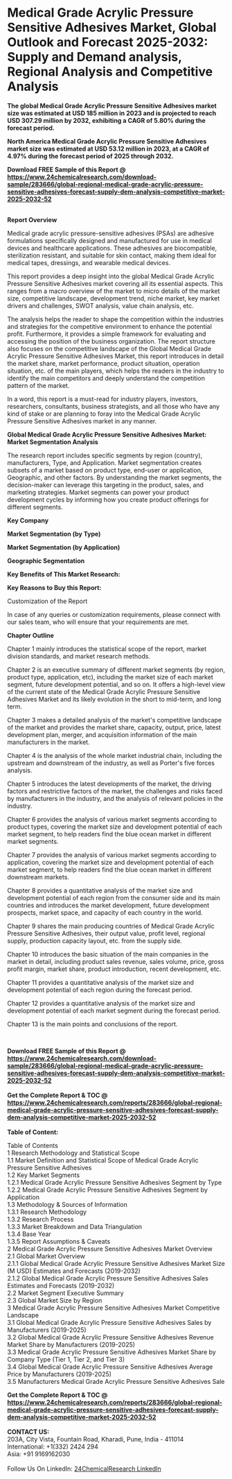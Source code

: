 <h1>Medical Grade Acrylic Pressure Sensitive Adhesives Market, Global Outlook and Forecast 2025-2032: Supply and Demand analysis, Regional Analysis and Competitive Analysis</h1><p><strong>The global Medical Grade Acrylic Pressure Sensitive Adhesives market size was estimated at USD 185 million in 2023 and is projected to reach USD 307.29 million by 2032, exhibiting a CAGR of 5.80% during the forecast period.</strong></p><p>
</p><p><strong>North America Medical Grade Acrylic Pressure Sensitive Adhesives market size was estimated at USD 53.12 million in 2023, at a CAGR of 4.97% during the forecast period of 2025 through 2032.</strong></p><div><b>Download FREE Sample of this Report @ 
            <a href="https://www.24chemicalresearch.com/download-sample/283666/global-regional-medical-grade-acrylic-pressure-sensitive-adhesives-forecast-supply-dem-analysis-competitive-market-2025-2032-52">
            https://www.24chemicalresearch.com/download-sample/283666/global-regional-medical-grade-acrylic-pressure-sensitive-adhesives-forecast-supply-dem-analysis-competitive-market-2025-2032-52</a></b></div><br><p>
</p><p><strong>Report Overview</strong></p><p>
</p><p>Medical grade acrylic pressure-sensitive adhesives (PSAs) are adhesive formulations specifically designed and manufactured for use in medical devices and healthcare applications. These adhesives are biocompatible, sterilization resistant, and suitable for skin contact, making them ideal for medical tapes, dressings, and wearable medical devices.</p><p>
</p><p>This report provides a deep insight into the global Medical Grade Acrylic Pressure Sensitive Adhesives market covering all its essential aspects. This ranges from a macro overview of the market to micro details of the market size, competitive landscape, development trend, niche market, key market drivers and challenges, SWOT analysis, value chain analysis, etc.</p><p>
</p><p>The analysis helps the reader to shape the competition within the industries and strategies for the competitive environment to enhance the potential profit. Furthermore, it provides a simple framework for evaluating and accessing the position of the business organization. The report structure also focuses on the competitive landscape of the Global Medical Grade Acrylic Pressure Sensitive Adhesives Market, this report introduces in detail the market share, market performance, product situation, operation situation, etc. of the main players, which helps the readers in the industry to identify the main competitors and deeply understand the competition pattern of the market.</p><p>
In a word, this report is a must-read for industry players, investors, researchers, consultants, business strategists, and all those who have any kind of stake or are planning to foray into the Medical Grade Acrylic Pressure Sensitive Adhesives market in any manner.</p><p>
</p><p><strong>Global Medical Grade Acrylic Pressure Sensitive Adhesives Market: Market Segmentation Analysis</strong></p><p>
</p><p>The research report includes specific segments by region (country), manufacturers, Type, and Application. Market segmentation creates subsets of a market based on product type, end-user or application, Geographic, and other factors. By understanding the market segments, the decision-maker can leverage this targeting in the product, sales, and marketing strategies. Market segments can power your product development cycles by informing how you create product offerings for different segments.</p><p>
</p><p><strong>Key Company</strong></p><p>
</p><p>
</p><p><strong>Market Segmentation (by Type)</strong></p><p>
</p><p>
</p><p><strong>Market Segmentation (by Application)</strong></p><p>
</p><p>
</p><p><strong>Geographic Segmentation</strong></p><p>
</p><p>
</p><p><strong>Key Benefits of This Market Research:</strong></p><p>
</p><p>
</p><p><strong>Key Reasons to Buy this Report:</strong></p><p>
</p><p>
</p><p>Customization of the Report</p><p>
In case of any queries or customization requirements, please connect with our sales team, who will ensure that your requirements are met.</p><p>
</p><p><strong>Chapter Outline</strong></p><p>
</p><p>Chapter 1 mainly introduces the statistical scope of the report, market division standards, and market research methods.</p><p>
Chapter 2 is an executive summary of different market segments (by region, product type, application, etc), including the market size of each market segment, future development potential, and so on. It offers a high-level view of the current state of the Medical Grade Acrylic Pressure Sensitive Adhesives Market and its likely evolution in the short to mid-term, and long term.</p><p>
Chapter 3 makes a detailed analysis of the market's competitive landscape of the market and provides the market share, capacity, output, price, latest development plan, merger, and acquisition information of the main manufacturers in the market.</p><p>
Chapter 4 is the analysis of the whole market industrial chain, including the upstream and downstream of the industry, as well as Porter's five forces analysis.</p><p>
Chapter 5 introduces the latest developments of the market, the driving factors and restrictive factors of the market, the challenges and risks faced by manufacturers in the industry, and the analysis of relevant policies in the industry.</p><p>
Chapter 6 provides the analysis of various market segments according to product types, covering the market size and development potential of each market segment, to help readers find the blue ocean market in different market segments.</p><p>
Chapter 7 provides the analysis of various market segments according to application, covering the market size and development potential of each market segment, to help readers find the blue ocean market in different downstream markets.</p><p>
Chapter 8 provides a quantitative analysis of the market size and development potential of each region from the consumer side and its main countries and introduces the market development, future development prospects, market space, and capacity of each country in the world.</p><p>
Chapter 9 shares the main producing countries of Medical Grade Acrylic Pressure Sensitive Adhesives, their output value, profit level, regional supply, production capacity layout, etc. from the supply side.</p><p>
Chapter 10 introduces the basic situation of the main companies in the market in detail, including product sales revenue, sales volume, price, gross profit margin, market share, product introduction, recent development, etc.</p><p>
Chapter 11 provides a quantitative analysis of the market size and development potential of each region during the forecast period.</p><p>
Chapter 12 provides a quantitative analysis of the market size and development potential of each market segment during the forecast period.</p><p>
Chapter 13 is the main points and conclusions of the report.</p><p>
 </p><div><b>Download FREE Sample of this Report @ 
            <a href="https://www.24chemicalresearch.com/download-sample/283666/global-regional-medical-grade-acrylic-pressure-sensitive-adhesives-forecast-supply-dem-analysis-competitive-market-2025-2032-52">
            https://www.24chemicalresearch.com/download-sample/283666/global-regional-medical-grade-acrylic-pressure-sensitive-adhesives-forecast-supply-dem-analysis-competitive-market-2025-2032-52</a></b></div><br><div><b>Get the Complete Report & TOC @ 
            <a href="https://www.24chemicalresearch.com/reports/283666/global-regional-medical-grade-acrylic-pressure-sensitive-adhesives-forecast-supply-dem-analysis-competitive-market-2025-2032-52">
            https://www.24chemicalresearch.com/reports/283666/global-regional-medical-grade-acrylic-pressure-sensitive-adhesives-forecast-supply-dem-analysis-competitive-market-2025-2032-52</a></b></div><br>
            <b>Table of Content:</b><p>Table of Contents<br />
1 Research Methodology and Statistical Scope<br />
1.1 Market Definition and Statistical Scope of Medical Grade Acrylic Pressure Sensitive Adhesives<br />
1.2 Key Market Segments<br />
1.2.1 Medical Grade Acrylic Pressure Sensitive Adhesives Segment by Type<br />
1.2.2 Medical Grade Acrylic Pressure Sensitive Adhesives Segment by Application<br />
1.3 Methodology & Sources of Information<br />
1.3.1 Research Methodology<br />
1.3.2 Research Process<br />
1.3.3 Market Breakdown and Data Triangulation<br />
1.3.4 Base Year<br />
1.3.5 Report Assumptions & Caveats<br />
2 Medical Grade Acrylic Pressure Sensitive Adhesives Market Overview<br />
2.1 Global Market Overview<br />
2.1.1 Global Medical Grade Acrylic Pressure Sensitive Adhesives Market Size (M USD) Estimates and Forecasts (2019-2032)<br />
2.1.2 Global Medical Grade Acrylic Pressure Sensitive Adhesives Sales Estimates and Forecasts (2019-2032)<br />
2.2 Market Segment Executive Summary<br />
2.3 Global Market Size by Region<br />
3 Medical Grade Acrylic Pressure Sensitive Adhesives Market Competitive Landscape<br />
3.1 Global Medical Grade Acrylic Pressure Sensitive Adhesives Sales by Manufacturers (2019-2025)<br />
3.2 Global Medical Grade Acrylic Pressure Sensitive Adhesives Revenue Market Share by Manufacturers (2019-2025)<br />
3.3 Medical Grade Acrylic Pressure Sensitive Adhesives Market Share by Company Type (Tier 1, Tier 2, and Tier 3)<br />
3.4 Global Medical Grade Acrylic Pressure Sensitive Adhesives Average Price by Manufacturers (2019-2025)<br />
3.5 Manufacturers Medical Grade Acrylic Pressure Sensitive Adhesives Sale</p><div><b>Get the Complete Report & TOC @ 
            <a href="https://www.24chemicalresearch.com/reports/283666/global-regional-medical-grade-acrylic-pressure-sensitive-adhesives-forecast-supply-dem-analysis-competitive-market-2025-2032-52">
            https://www.24chemicalresearch.com/reports/283666/global-regional-medical-grade-acrylic-pressure-sensitive-adhesives-forecast-supply-dem-analysis-competitive-market-2025-2032-52</a></b></div><br><b>CONTACT US:</b><br>
            203A, City Vista, Fountain Road, Kharadi, Pune, India - 411014<br>
            International: +1(332) 2424 294<br>
            Asia: +91 9169162030 <br><br>
            Follow Us On LinkedIn: <a href="https://www.linkedin.com/company/24chemicalresearch/">24ChemicalResearch LinkedIn</a>